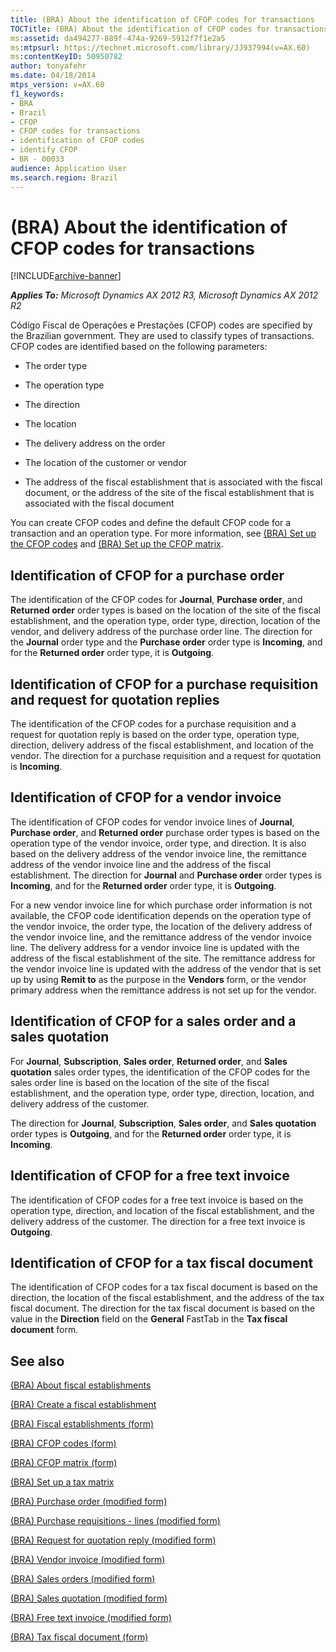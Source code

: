 ```yaml
---
title: (BRA) About the identification of CFOP codes for transactions
TOCTitle: (BRA) About the identification of CFOP codes for transactions
ms:assetid: da494277-889f-474a-9269-5912f7f1e2a5
ms:mtpsurl: https://technet.microsoft.com/library/JJ937994(v=AX.60)
ms:contentKeyID: 50950782
author: tonyafehr
ms.date: 04/18/2014
mtps_version: v=AX.60
f1_keywords:
- BRA
- Brazil
- CFOP
- CFOP codes for transactions
- identification of CFOP codes
- identify CFOP
- BR - 00033
audience: Application User
ms.search.region: Brazil
---
```


# (BRA) About the identification of CFOP codes for transactions 


[!INCLUDE[archive-banner](includes/archive-banner.md)]


_**Applies To:** Microsoft Dynamics AX 2012 R3, Microsoft Dynamics AX 2012 R2_

Código Fiscal de Operações e Prestações (CFOP) codes are specified by the Brazilian government. They are used to classify types of transactions. CFOP codes are identified based on the following parameters:

  - The order type

  - The operation type

  - The direction

  - The location

  - The delivery address on the order

  - The location of the customer or vendor

  - The address of the fiscal establishment that is associated with the fiscal document, or the address of the site of the fiscal establishment that is associated with the fiscal document

You can create CFOP codes and define the default CFOP code for a transaction and an operation type. For more information, see [(BRA) Set up the CFOP codes](bra-set-up-the-cfop-codes.md) and [(BRA) Set up the CFOP matrix](bra-set-up-the-cfop-matrix.md).

## Identification of CFOP for a purchase order

The identification of the CFOP codes for **Journal**, **Purchase order**, and **Returned order** order types is based on the location of the site of the fiscal establishment, and the operation type, order type, direction, location of the vendor, and delivery address of the purchase order line. The direction for the **Journal** order type and the **Purchase order** order type is **Incoming**, and for the **Returned order** order type, it is **Outgoing**.

## Identification of CFOP for a purchase requisition and request for quotation replies

The identification of the CFOP codes for a purchase requisition and a request for quotation reply is based on the order type, operation type, direction, delivery address of the fiscal establishment, and location of the vendor. The direction for a purchase requisition and a request for quotation is **Incoming**.

## Identification of CFOP for a vendor invoice

The identification of CFOP codes for vendor invoice lines of **Journal**, **Purchase order**, and **Returned order** purchase order types is based on the operation type of the vendor invoice, order type, and direction. It is also based on the delivery address of the vendor invoice line, the remittance address of the vendor invoice line and the address of the fiscal establishment. The direction for **Journal** and **Purchase order** order types is **Incoming**, and for the **Returned order** order type, it is **Outgoing**.

For a new vendor invoice line for which purchase order information is not available, the CFOP code identification depends on the operation type of the vendor invoice, the order type, the location of the delivery address of the vendor invoice line, and the remittance address of the vendor invoice line. The delivery address for a vendor invoice line is updated with the address of the fiscal establishment of the site. The remittance address for the vendor invoice line is updated with the address of the vendor that is set up by using **Remit to** as the purpose in the **Vendors** form, or the vendor primary address when the remittance address is not set up for the vendor.

## Identification of CFOP for a sales order and a sales quotation

For **Journal**, **Subscription**, **Sales order**, **Returned order**, and **Sales quotation** sales order types, the identification of the CFOP codes for the sales order line is based on the location of the site of the fiscal establishment, and the operation type, order type, direction, location, and delivery address of the customer.

The direction for **Journal**, **Subscription**, **Sales order**, and **Sales quotation** order types is **Outgoing**, and for the **Returned order** order type, it is **Incoming**.

## Identification of CFOP for a free text invoice

The identification of CFOP codes for a free text invoice is based on the operation type, direction, and location of the fiscal establishment, and the delivery address of the customer. The direction for a free text invoice is **Outgoing**.

## Identification of CFOP for a tax fiscal document

The identification of CFOP codes for a tax fiscal document is based on the direction, the location of the fiscal establishment, and the address of the tax fiscal document. The direction for the tax fiscal document is based on the value in the **Direction** field on the **General** FastTab in the **Tax fiscal document** form.

## See also

[(BRA) About fiscal establishments](bra-about-fiscal-establishments.md)

[(BRA) Create a fiscal establishment](bra-create-a-fiscal-establishment.md)

[(BRA) Fiscal establishments (form)](https://technet.microsoft.com/library/jj933531\(v=ax.60\))

[(BRA) CFOP codes (form)](https://technet.microsoft.com/library/jj933522\(v=ax.60\))

[(BRA) CFOP matrix (form)](https://technet.microsoft.com/library/jj933496\(v=ax.60\))

[(BRA) Set up a tax matrix](bra-set-up-a-tax-matrix.md)

[(BRA) Purchase order (modified form)](https://technet.microsoft.com/library/jj911277\(v=ax.60\))

[(BRA) Purchase requisitions - lines (modified form)](https://technet.microsoft.com/library/jj923406\(v=ax.60\))

[(BRA) Request for quotation reply (modified form)](https://technet.microsoft.com/library/jj730981\(v=ax.60\))

[(BRA) Vendor invoice (modified form)](https://technet.microsoft.com/library/jj898464\(v=ax.60\))

[(BRA) Sales orders (modified form)](https://technet.microsoft.com/library/jj911252\(v=ax.60\))

[(BRA) Sales quotation (modified form)](https://technet.microsoft.com/library/jj923173\(v=ax.60\))

[(BRA) Free text invoice (modified form)](https://technet.microsoft.com/library/jj933514\(v=ax.60\))

[(BRA) Tax fiscal document (form)](https://technet.microsoft.com/library/jj710428\(v=ax.60\))

  


